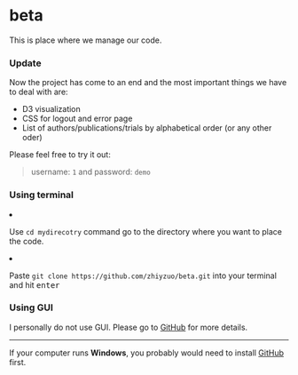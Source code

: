 # beta

<p>This is place where we manage our code.</p>

<h3>Update</h3>

<div>
<p>Now the project has come to an end and the most important things we have to deal with are: </p>
<ul>
<li>D3 visualization</li>
<li>CSS for logout and error page</li>
<li>List of authors/publications/trials by alphabetical order (or any other oder)</li>
</ul>
</div>

<p>Please feel free to try it out: </p>
<blockquote> username: <code>1</code> and password: <code>demo</code> </blockquote>

<h3>Using terminal</h3>
<li>
<p>Use <code>cd mydirecotry</code> command go to the directory where you want to place the code.</p>
</li>

<li>
<p>Paste <code>git clone https://github.com/zhiyzuo/beta.git</code> into your terminal and hit <kbd>enter</kbd></p>
</li>

<h3>Using GUI</h3>
<p>I personally do not use GUI. Please go to <a href="https://github.com/">GitHub</a> for more details.</p>

<hr>

<p>If your computer runs <b>Windows</b>, you probably would need to install <a href="https://github.com/">GitHub</a> first.<p>

